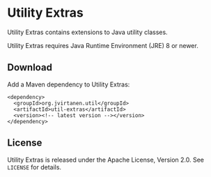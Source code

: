 Utility Extras
==============

Utility Extras contains extensions to Java utility classes.

Utility Extras requires Java Runtime Environment (JRE) 8 or newer.


Download
--------

Add a Maven dependency to Utility Extras:

    <dependency>
      <groupId>org.jvirtanen.util</groupId>
      <artifactId>util-extras</artifactId>
      <version><!-- latest version --></version>
    </dependency>


License
-------

Utility Extras is released under the Apache License, Version 2.0. See
`LICENSE` for details.
